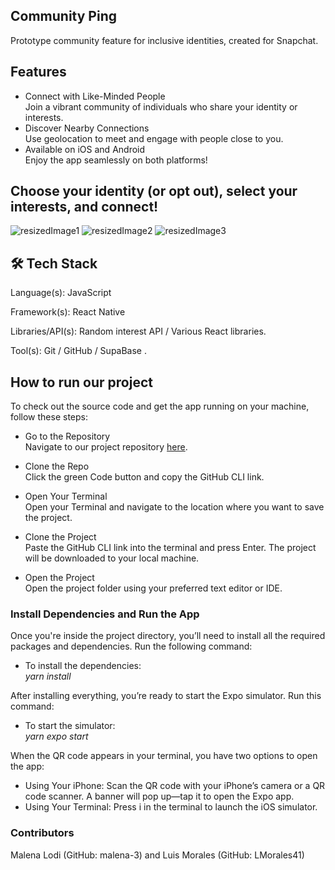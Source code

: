 ## Community Ping
Prototype community feature for inclusive identities, created for Snapchat.

## Features
- Connect with Like-Minded People <br />
  Join a vibrant community of individuals who share your identity or interests.
- Discover Nearby Connections <br />
  Use geolocation to meet and engage with people close to you.
- Available on iOS and Android <br />
 Enjoy the app seamlessly on both platforms! 

## Choose your identity (or opt out), select your interests, and connect!

![resizedImage1](https://github.com/user-attachments/assets/c24ad97c-4925-4560-9015-c4a640e31962)
![resizedImage2](https://github.com/user-attachments/assets/dbb917bc-7f6e-4f1b-ada6-76c5b734aee7)
![resizedImage3](https://github.com/user-attachments/assets/25cefd16-8452-4579-a7ae-819a7af6dc53)




## 🛠️ Tech Stack
Language(s):  JavaScript 


Framework(s): React Native  


Libraries/API(s): Random interest API / Various React libraries.


Tool(s): Git / GitHub / SupaBase .

## How to run our project
To check out the source code and get the app running on your machine, follow these steps:
- Go to the Repository <br />
  Navigate to our project repository [here](https://github.com/malena-3/Snap-CommunityPing).

- Clone the Repo <br />
  Click the green Code button and copy the GitHub CLI link.

- Open Your Terminal <br />
  Open your Terminal and navigate to the location where you want to save the project.

- Clone the Project <br />
  Paste the GitHub CLI link into the terminal and press Enter. The project will be downloaded to your local machine.

- Open the Project <br />
  Open the project folder using your preferred text editor or IDE.

### Install Dependencies and Run the App 
Once you're inside the project directory, you’ll need to install all the required packages and dependencies. Run the following command: <br />
- To install the dependencies: <br />
  _yarn install_

After installing everything, you’re ready to start the Expo simulator. Run this command: <br />
- To start the simulator: <br />
  _yarn expo start_
  
When the QR code appears in your terminal, you have two options to open the app:
- Using Your iPhone: Scan the QR code with your iPhone’s camera or a QR code scanner. A banner will pop up—tap it to open the Expo app.
- Using Your Terminal: Press i in the terminal to launch the iOS simulator.



### Contributors
Malena Lodi (GitHub: malena-3) and Luis Morales (GitHub: LMorales41)



